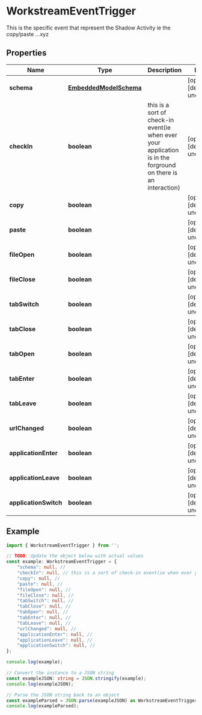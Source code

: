 
# WorkstreamEventTrigger

This is the specific event that represent the Shadow Activity ie the copy/paste ...xyz

## Properties

Name | Type | Description | Notes
------------ | ------------- | ------------- | -------------
**schema** | [**EmbeddedModelSchema**](EmbeddedModelSchema) |  | [optional] [default to undefined]
**checkIn** | **boolean** | this is a sort of check-in event(ie when ever your application is in the forground on there is an interaction) | [optional] [default to undefined]
**copy** | **boolean** |  | [optional] [default to undefined]
**paste** | **boolean** |  | [optional] [default to undefined]
**fileOpen** | **boolean** |  | [optional] [default to undefined]
**fileClose** | **boolean** |  | [optional] [default to undefined]
**tabSwitch** | **boolean** |  | [optional] [default to undefined]
**tabClose** | **boolean** |  | [optional] [default to undefined]
**tabOpen** | **boolean** |  | [optional] [default to undefined]
**tabEnter** | **boolean** |  | [optional] [default to undefined]
**tabLeave** | **boolean** |  | [optional] [default to undefined]
**urlChanged** | **boolean** |  | [optional] [default to undefined]
**applicationEnter** | **boolean** |  | [optional] [default to undefined]
**applicationLeave** | **boolean** |  | [optional] [default to undefined]
**applicationSwitch** | **boolean** |  | [optional] [default to undefined]

## Example

```typescript
import { WorkstreamEventTrigger } from '';

// TODO: Update the object below with actual values
const example: WorkstreamEventTrigger = {
    "schema": null, // 
    "checkIn": null, // this is a sort of check-in event(ie when ever your application is in the forground on there is an interaction)
    "copy": null, // 
    "paste": null, // 
    "fileOpen": null, // 
    "fileClose": null, // 
    "tabSwitch": null, // 
    "tabClose": null, // 
    "tabOpen": null, // 
    "tabEnter": null, // 
    "tabLeave": null, // 
    "urlChanged": null, // 
    "applicationEnter": null, // 
    "applicationLeave": null, // 
    "applicationSwitch": null, // 
};

console.log(example);

// Convert the instance to a JSON string
const exampleJSON: string = JSON.stringify(example);
console.log(exampleJSON);

// Parse the JSON string back to an object
const exampleParsed = JSON.parse(exampleJSON) as WorkstreamEventTrigger;
console.log(exampleParsed);
```




